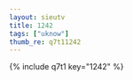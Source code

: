 ```yaml
--- 
layout: sieutv
title: 1242
tags: ["uknow"]
thumb_re: q7t11242
---
```

{% include q7t1 key="1242" %} 
